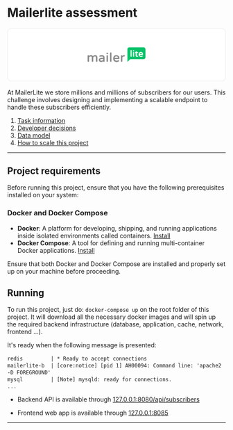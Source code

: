 # Mailerlite assessment

![Mailerlite logo](docs/images/ml-github-banner.png)

At MailerLite we store millions and millions of subscribers for our users. This challenge involves designing and implementing a scalable endpoint to handle these subscribers efficiently.

1. [Task information](docs/tasks.md)
2. [Developer decisions](docs/decisions.md)
3. [Data model](docs/tasks.md)
4. [How to scale this project](docs/scalability.md)

----------

## Project requirements

Before running this project, ensure that you have the following prerequisites installed on your system:

### Docker and Docker Compose

- **Docker**: A platform for developing, shipping, and running applications inside isolated environments called containers. [Install](https://docs.docker.com/get-docker/)
- **Docker Compose**: A tool for defining and running multi-container Docker applications. [Install](https://docs.docker.com/compose/install/)

Ensure that both Docker and Docker Compose are installed and properly set up on your machine before proceeding.

## Running
To run this project, just do: `docker-compose up` on the root folder of this project.
It will download all the necessary docker images and will spin up the required backend infrastructure (database, application, cache, network, frontend ...).

It's ready when the following message is presented:

```
redis         | * Ready to accept connections
mailerlite-b  | [core:notice] [pid 1] AH00094: Command line: 'apache2 -D FOREGROUND'
mysql         | [Note] mysqld: ready for connections.
...
```

- Backend API is available through [127.0.0.1:8080/api/subscribers](http://127.0.0.1:8000/api/subscribers)

- Frontend web app is available through [127.0.0.1:8085](127.0.0.1:8085)

----------
